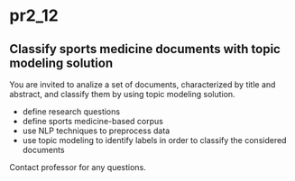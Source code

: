 # pr2_12

## Classify sports medicine documents with topic modeling solution

You are invited to analize a set of documents, characterized by title and abstract, and classify them by using topic modeling solution.

* define research questions
* define sports medicine-based corpus 
* use NLP techniques to preprocess data
* use topic modeling to identify labels in order to classify the considered documents

Contact professor for any questions.

